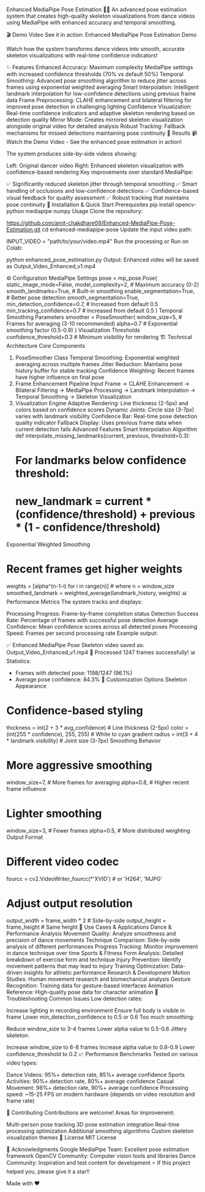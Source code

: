 Enhanced MediaPipe Pose Estimation 🕺💃
An advanced pose estimation system that creates high-quality skeleton visualizations from dance videos using MediaPipe with enhanced accuracy and temporal smoothing.

🎬 Demo Video
See it in action: Enhanced MediaPipe Pose Estimation Demo

Watch how the system transforms dance videos into smooth, accurate skeleton visualizations with real-time confidence indicators!

✨ Features
Enhanced Accuracy: Maximum complexity MediaPipe settings with increased confidence thresholds (70% vs default 50%)
Temporal Smoothing: Advanced pose smoothing algorithm to reduce jitter across frames using exponential weighted averaging
Smart Interpolation: Intelligent landmark interpolation for low-confidence detections using previous frame data
Frame Preprocessing: CLAHE enhancement and bilateral filtering for improved pose detection in challenging lighting
Confidence Visualization: Real-time confidence indicators and adaptive skeleton rendering based on detection quality
Mirror Mode: Creates mirrored skeleton visualization alongside original video for detailed analysis
Robust Tracking: Fallback mechanisms for missed detections maintaining pose continuity
🎯 Results
📹 Watch the Demo Video - See the enhanced pose estimation in action!

The system produces side-by-side videos showing:

Left: Original dancer video
Right: Enhanced skeleton visualization with confidence-based rendering
Key improvements over standard MediaPipe:

✅ Significantly reduced skeleton jitter through temporal smoothing
✅ Smart handling of occlusions and low-confidence detections
✅ Confidence-based visual feedback for quality assessment
✅ Robust tracking that maintains pose continuity
🚀 Installation & Quick Start
Prerequisites
pip install opencv-python mediapipe numpy
Usage
Clone the repository:

https://github.com/amit-chakdhare09/Enhanced-MediaPipe-Pose-Estimation.git
cd enhanced-mediapipe-pose
Update the input video path:

INPUT_VIDEO = "path/to/your/video.mp4"
Run the processing or Run on Colab:

python enhanced_pose_estimation.py
Output: Enhanced video will be saved as Output_Video_Enhanced_v1.mp4

⚙️ Configuration
MediaPipe Settings
pose = mp_pose.Pose(
    static_image_mode=False,
    model_complexity=2,              # Maximum accuracy (0-2)
    smooth_landmarks=True,           # Built-in smoothing
    enable_segmentation=True,        # Better pose detection
    smooth_segmentation=True,
    min_detection_confidence=0.7,    # Increased from default 0.5
    min_tracking_confidence=0.7      # Increased from default 0.5
)
Temporal Smoothing Parameters
smoother = PoseSmoother(
    window_size=5,                   # Frames for averaging (3-10 recommended)
    alpha=0.7                        # Exponential smoothing factor (0.5-0.9)
)
Visualization Thresholds
confidence_threshold=0.3             # Minimum visibility for rendering
🏗️ Technical Architecture
Core Components
1. PoseSmoother Class
Temporal Smoothing: Exponential weighted averaging across multiple frames
Jitter Reduction: Maintains pose history buffer for stable tracking
Confidence Weighting: Recent frames have higher influence on final pose
2. Frame Enhancement Pipeline
Input Frame → CLAHE Enhancement → Bilateral Filtering → 
MediaPipe Processing → Landmark Interpolation → 
Temporal Smoothing → Skeleton Visualization
3. Visualization Engine
Adaptive Rendering: Line thickness (2-5px) and colors based on confidence scores
Dynamic Joints: Circle size (3-7px) varies with landmark visibility
Confidence Bar: Real-time pose detection quality indicator
Fallback Display: Uses previous frame data when current detection fails
Advanced Features
Smart Interpolation Algorithm
def interpolate_missing_landmarks(current, previous, threshold=0.3):
    # For landmarks below confidence threshold:
    # new_landmark = current * (confidence/threshold) + previous * (1 - confidence/threshold)
Exponential Weighted Smoothing
# Recent frames get higher weights
weights = [alpha^(n-1-i) for i in range(n)]  # where n = window_size
smoothed_landmark = weighted_average(landmark_history, weights)
📊 Performance Metrics
The system tracks and displays:

Processing Progress: Frame-by-frame completion status
Detection Success Rate: Percentage of frames with successful pose detection
Average Confidence: Mean confidence scores across all detected poses
Processing Speed: Frames per second processing rate
Example output:

✅ Enhanced MediaPipe Pose Skeleton video saved as: Output_Video_Enhanced_v1.mp4
🎉 Processed 1247 frames successfully!
📊 Statistics:
   - Frames with detected pose: 1198/1247 (96.1%)
   - Average pose confidence: 84.3%
🎨 Customization Options
Skeleton Appearance
# Confidence-based styling
thickness = int(2 + 3 * avg_confidence)        # Line thickness (2-5px)
color = (int(255 * confidence), 255, 255)      # White to cyan gradient
radius = int(3 + 4 * landmark.visibility)      # Joint size (3-7px)
Smoothing Behavior
# More aggressive smoothing
window_size=7,      # More frames for averaging
alpha=0.8,          # Higher recent frame influence

# Lighter smoothing  
window_size=3,      # Fewer frames
alpha=0.5,          # More distributed weighting
Output Format
# Different video codec
fourcc = cv2.VideoWriter_fourcc(*'XVID')  # or 'H264', 'MJPG'

# Adjust output resolution
output_width = frame_width * 2  # Side-by-side
output_height = frame_height    # Same height
🎯 Use Cases & Applications
Dance & Performance Analysis
Movement Quality: Analyze smoothness and precision of dance movements
Technique Comparison: Side-by-side analysis of different performances
Progress Tracking: Monitor improvement in dance technique over time
Sports & Fitness
Form Analysis: Detailed breakdown of exercise form and technique
Injury Prevention: Identify movement patterns that may lead to injury
Training Optimization: Data-driven insights for athletic performance
Research & Development
Motion Studies: Human movement research and biomechanical analysis
Gesture Recognition: Training data for gesture-based interfaces
Animation Reference: High-quality pose data for character animation
🔧 Troubleshooting
Common Issues
Low detection rates:

Increase lighting in recording environment
Ensure full body is visible in frame
Lower min_detection_confidence to 0.5 or 0.6
Too much smoothing:

Reduce window_size to 3-4 frames
Lower alpha value to 0.5-0.6
Jittery skeleton:

Increase window_size to 6-8 frames
Increase alpha value to 0.8-0.9
Lower confidence_threshold to 0.2
📈 Performance Benchmarks
Tested on various video types:

Dance Videos: 95%+ detection rate, 85%+ average confidence
Sports Activities: 90%+ detection rate, 80%+ average confidence
Casual Movement: 98%+ detection rate, 90%+ average confidence
Processing speed: ~15-25 FPS on modern hardware (depends on video resolution and frame rate)

🤝 Contributing
Contributions are welcome! Areas for improvement:

Multi-person pose tracking
3D pose estimation integration
Real-time processing optimization
Additional smoothing algorithms
Custom skeleton visualization themes
📝 License
MIT License

🙏 Acknowledgments
Google MediaPipe Team: Excellent pose estimation framework
OpenCV Community: Computer vision tools and libraries
Dance Community: Inspiration and test content for development
⭐ If this project helped you, please give it a star!!

Made with ❤️
